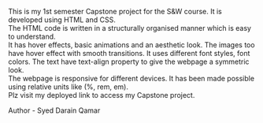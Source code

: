 This is my 1st semester Capstone project for the S&W course. It is developed using HTML and CSS.<br>
The HTML code is written in a structurally organised manner which is easy to understand.<br>
It has hover effects, basic animations and an aesthetic look. The images too have hover effect with smooth transitions.
It uses different font styles, font colors. The text have text-align property to give the webpage a symmetric look.<br>
The webpage is responsive for different devices. It has been made possible using relative units like (%, rem, em).<br>
Plz visit my deployed link to access my Capstone project.<br>

Author - Syed Darain Qamar
